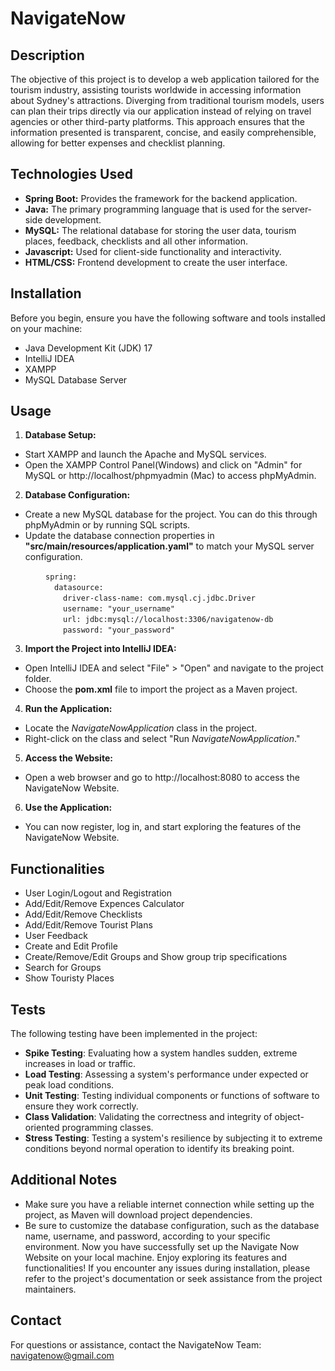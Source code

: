 
# NavigateNow

## Description

The objective of this project is to develop a web application tailored for the tourism industry, assisting tourists worldwide in accessing information about Sydney's attractions. Diverging from traditional tourism models, users can plan their trips directly via our application instead of relying on travel agencies or other third-party platforms. This approach ensures that the information presented is transparent, concise, and easily comprehensible, allowing for better expenses and checklist planning. 

## Technologies Used

* **Spring Boot:** Provides the framework for the backend application.
* **Java:** The primary programming language that is used for the server-side development.
* **MySQL:** The relational database for storing the user data, tourism places, feedback, checklists and all other information.
* **Javascript:** Used for client-side functionality and interactivity.
* **HTML/CSS:** Frontend development to create the user interface.

## Installation

Before you begin, ensure you have the following software and tools installed on your machine:

- Java Development Kit (JDK) 17
- IntelliJ IDEA
- XAMPP
- MySQL Database Server

## Usage

1. **Database Setup:**
* Start XAMPP and launch the Apache and MySQL services.
* Open the XAMPP Control Panel(Windows) and click on "Admin" for MySQL or http://localhost/phpmyadmin (Mac) to access phpMyAdmin.

2. **Database Configuration:**
* Create a new MySQL database for the project. You can do this through phpMyAdmin or by running SQL scripts.
* Update the database connection properties in **"src/main/resources/application.yaml"** to match your MySQL server configuration.

&emsp;&emsp;&emsp;&emsp;`spring:` \
&emsp;&emsp;&emsp;&emsp;&emsp;`datasource:` \
&emsp;&emsp;&emsp;&emsp;&emsp;&emsp;`driver-class-name: com.mysql.cj.jdbc.Driver` \
&emsp;&emsp;&emsp;&emsp;&emsp;&emsp;`username: "your_username"` \
&emsp;&emsp;&emsp;&emsp;&emsp;&emsp;`url: jdbc:mysql://localhost:3306/navigatenow-db` \
&emsp;&emsp;&emsp;&emsp;&emsp;&emsp;`password: "your_password"`

3. **Import the Project into IntelliJ IDEA:**

* Open IntelliJ IDEA and select "File" > "Open" and navigate to the project folder.
* Choose the **pom.xml** file to import the project as a Maven project.

4. **Run the Application:**

* Locate the *NavigateNowApplication* class in the project.
* Right-click on the class and select "Run *NavigateNowApplication*."

5. **Access the Website:**

* Open a web browser and go to http://localhost:8080 to access the NavigateNow Website.

6. **Use the Application:**

* You can now register, log in, and start exploring the features of the NavigateNow Website.

## Functionalities

* User Login/Logout and Registration
* Add/Edit/Remove Expences Calculator
* Add/Edit/Remove Checklists
* Add/Edit/Remove Tourist Plans
* User Feedback 
* Create and Edit Profile
* Create/Remove/Edit Groups and Show group trip specifications
* Search for Groups
* Show Touristy Places

## Tests

The following testing have been implemented in the project:

* **Spike Testing**: Evaluating how a system handles sudden, extreme increases in load or traffic.
* **Load Testing**: Assessing a system's performance under expected or peak load conditions.
* **Unit Testing**: Testing individual components or functions of software to ensure they work correctly.
* **Class Validation**: Validating the correctness and integrity of object-oriented programming classes.
* **Stress Testing**: Testing a system's resilience by subjecting it to extreme conditions beyond normal operation to identify its breaking point.


## Additional Notes

* Make sure you have a reliable internet connection while setting up the project, as Maven will download project dependencies.
* Be sure to customize the database configuration, such as the database name, username, and password, according to your specific environment.
Now you have successfully set up the Navigate Now Website on your local machine. Enjoy exploring its features and functionalities! If you encounter any issues during installation, please refer to the project's documentation or seek assistance from the project maintainers.

## Contact

For questions or assistance, contact the NavigateNow Team: navigatenow@gmail.com






